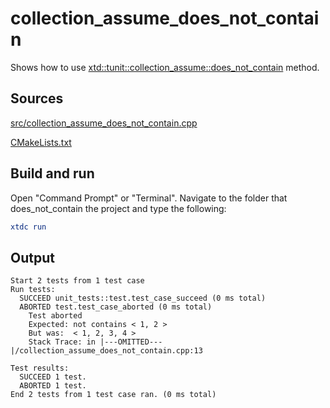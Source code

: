 # collection_assume_does_not_contain

Shows how to use [xtd::tunit::collection_assume::does_not_contain](https://gammasoft71.github.io/xtd/reference_guides/latest/classxtd_1_1tunit_1_1collection__assume.html#a6ec054c9987281a9e6f3aa2743bbef75) method.

## Sources

[src/collection_assume_does_not_contain.cpp](src/collection_assume_does_not_contain.cpp)

[CMakeLists.txt](CMakeLists.txt)

## Build and run

Open "Command Prompt" or "Terminal". Navigate to the folder that does_not_contain the project and type the following:

```cmake
xtdc run
```

## Output

```
Start 2 tests from 1 test case
Run tests:
  SUCCEED unit_tests::test.test_case_succeed (0 ms total)
  ABORTED test.test_case_aborted (0 ms total)
    Test aborted
    Expected: not contains < 1, 2 >
    But was:  < 1, 2, 3, 4 >
    Stack Trace: in |---OMITTED---|/collection_assume_does_not_contain.cpp:13

Test results:
  SUCCEED 1 test.
  ABORTED 1 test.
End 2 tests from 1 test case ran. (0 ms total)
```
